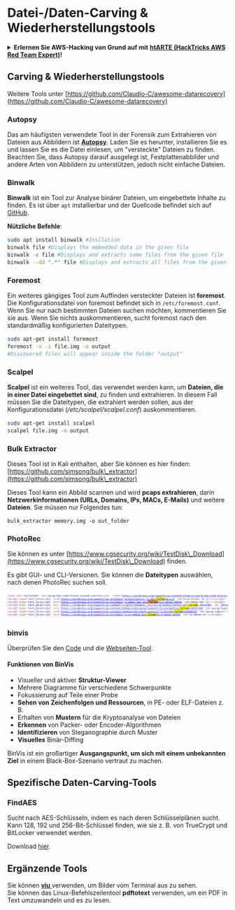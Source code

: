 # Datei-/Daten-Carving & Wiederherstellungstools

<details>

<summary><strong>Erlernen Sie AWS-Hacking von Grund auf mit</strong> <a href="https://training.hacktricks.xyz/courses/arte"><strong>htARTE (HackTricks AWS Red Team Expert)</strong></a><strong>!</strong></summary>

Andere Möglichkeiten, HackTricks zu unterstützen:

* Wenn Sie Ihr **Unternehmen in HackTricks beworben sehen möchten** oder **HackTricks im PDF-Format herunterladen möchten**, überprüfen Sie die [**ABONNEMENTPLÄNE**](https://github.com/sponsors/carlospolop)!
* Holen Sie sich das [**offizielle PEASS & HackTricks-Merch**](https://peass.creator-spring.com)
* Entdecken Sie [**The PEASS Family**](https://opensea.io/collection/the-peass-family), unsere Sammlung exklusiver [**NFTs**](https://opensea.io/collection/the-peass-family)
* **Treten Sie der** 💬 [**Discord-Gruppe**](https://discord.gg/hRep4RUj7f) oder der [**Telegram-Gruppe**](https://t.me/peass) bei oder **folgen** Sie uns auf **Twitter** 🐦 [**@hacktricks\_live**](https://twitter.com/hacktricks\_live)**.**
* **Teilen Sie Ihre Hacking-Tricks, indem Sie PRs an die** [**HackTricks**](https://github.com/carlospolop/hacktricks) und [**HackTricks Cloud**](https://github.com/carlospolop/hacktricks-cloud) Github-Repositories senden.

</details>

## Carving & Wiederherstellungstools

Weitere Tools unter [https://github.com/Claudio-C/awesome-datarecovery](https://github.com/Claudio-C/awesome-datarecovery)

### Autopsy

Das am häufigsten verwendete Tool in der Forensik zum Extrahieren von Dateien aus Abbildern ist [**Autopsy**](https://www.autopsy.com/download/). Laden Sie es herunter, installieren Sie es und lassen Sie es die Datei einlesen, um "versteckte" Dateien zu finden. Beachten Sie, dass Autopsy darauf ausgelegt ist, Festplattenabbilder und andere Arten von Abbildern zu unterstützen, jedoch nicht einfache Dateien.

### Binwalk <a href="#binwalk" id="binwalk"></a>

**Binwalk** ist ein Tool zur Analyse binärer Dateien, um eingebettete Inhalte zu finden. Es ist über `apt` installierbar und der Quellcode befindet sich auf [GitHub](https://github.com/ReFirmLabs/binwalk).

**Nützliche Befehle**:
```bash
sudo apt install binwalk #Insllation
binwalk file #Displays the embedded data in the given file
binwalk -e file #Displays and extracts some files from the given file
binwalk --dd ".*" file #Displays and extracts all files from the given file
```
### Foremost

Ein weiteres gängiges Tool zum Auffinden versteckter Dateien ist **foremost**. Die Konfigurationsdatei von foremost befindet sich in `/etc/foremost.conf`. Wenn Sie nur nach bestimmten Dateien suchen möchten, kommentieren Sie sie aus. Wenn Sie nichts auskommentieren, sucht foremost nach den standardmäßig konfigurierten Dateitypen.
```bash
sudo apt-get install foremost
foremost -v -i file.img -o output
#Discovered files will appear inside the folder "output"
```
### **Scalpel**

**Scalpel** ist ein weiteres Tool, das verwendet werden kann, um **Dateien, die in einer Datei eingebettet sind**, zu finden und extrahieren. In diesem Fall müssen Sie die Dateitypen, die extrahiert werden sollen, aus der Konfigurationsdatei (_/etc/scalpel/scalpel.conf_) auskommentieren.
```bash
sudo apt-get install scalpel
scalpel file.img -o output
```
### Bulk Extractor

Dieses Tool ist in Kali enthalten, aber Sie können es hier finden: [https://github.com/simsong/bulk\_extractor](https://github.com/simsong/bulk\_extractor)

Dieses Tool kann ein Abbild scannen und wird **pcaps extrahieren**, darin **Netzwerkinformationen (URLs, Domains, IPs, MACs, E-Mails)** und weitere **Dateien**. Sie müssen nur Folgendes tun:
```
bulk_extractor memory.img -o out_folder
```
### PhotoRec

Sie können es unter [https://www.cgsecurity.org/wiki/TestDisk\_Download](https://www.cgsecurity.org/wiki/TestDisk\_Download) finden.

Es gibt GUI- und CLI-Versionen. Sie können die **Dateitypen** auswählen, nach denen PhotoRec suchen soll.

![](<../../../.gitbook/assets/image (524).png>)

### binvis

Überprüfen Sie den [Code](https://code.google.com/archive/p/binvis/) und die [Webseiten-Tool](https://binvis.io/#/).

#### Funktionen von BinVis

* Visueller und aktiver **Struktur-Viewer**
* Mehrere Diagramme für verschiedene Schwerpunkte
* Fokussierung auf Teile einer Probe
* **Sehen von Zeichenfolgen und Ressourcen**, in PE- oder ELF-Dateien z. B.
* Erhalten von **Mustern** für die Kryptoanalyse von Dateien
* **Erkennen** von Packer- oder Encoder-Algorithmen
* **Identifizieren** von Steganographie durch Muster
* **Visuelles** Binär-Diffing

BinVis ist ein großartiger **Ausgangspunkt, um sich mit einem unbekannten Ziel** in einem Black-Box-Szenario vertraut zu machen.

## Spezifische Daten-Carving-Tools

### FindAES

Sucht nach AES-Schlüsseln, indem es nach deren Schlüsselplänen sucht. Kann 128, 192 und 256-Bit-Schlüssel finden, wie sie z. B. von TrueCrypt und BitLocker verwendet werden.

Download [hier](https://sourceforge.net/projects/findaes/).

## Ergänzende Tools

Sie können [**viu** ](https://github.com/atanunq/viu)verwenden, um Bilder vom Terminal aus zu sehen.\
Sie können das Linux-Befehlszeilentool **pdftotext** verwenden, um ein PDF in Text umzuwandeln und es zu lesen.
